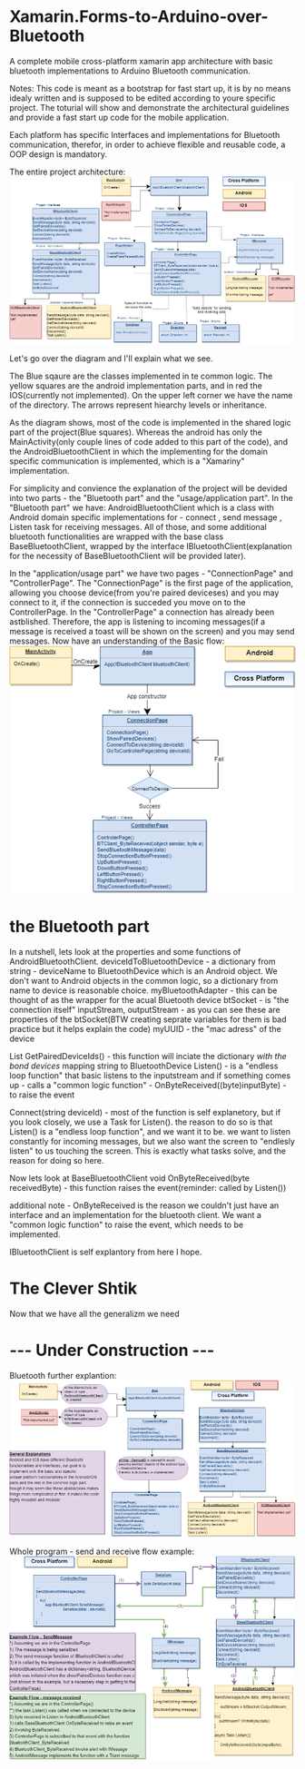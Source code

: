 # Xamarin.Forms-to-Arduino-over-Bluetooth
A complete mobile cross-platform xamarin app architecture with basic bluetooth implementations to Arduino Bluetooth communication.


Notes:
This code is meant as a bootstrap for fast start up, it is by no means idealy written and is supposed to be edited according to youre specific project.
The toturial will show and demonstrate the architectural guidelines and provide a fast start up code for the mobile application.


Each platform has specific Interfaces and implementations for Bluetooth communication, therefor, in order to achieve flexible and reusable code, a OOP design is mandatory.


The entire project architecture:
 ![](Tutorial_Images/ArduinoApp_The_project_with_unimplemented.png)


Let's go over the diagram and I'll explain what we see.

The Blue sqaure are the classes implemented in te common logic. The yellow squares are the android implementation parts, and in red the IOS(currently not implemented).
On the upper left corner we have the name of the directory.
The arrows represent hiearchy levels or inheritance.

As the diagram shows, most of the code is implemented in the shared logic part of the project(Blue squares). Whereas the android has only the MainActivity(only couple lines of code added to this part of the code), and the AndroidBluetoothClient in which the implementing for the domain specific communication is implemented, which is a "Xamariny" implementation.

For simplicity and convience the explanation of the project will be devided into two parts - the "Bluetooth part" and the "usage/application part".
In the "Bluetooth part" we have: AndroidBluetoothClient which is a class with Android domain specific implementations for - connect , send message , Listen task for receiving messages. All of those, and some additional bluetooth functionalities are wrapped with the base class BaseBluetoothClient, wrapped by the interface IBluetoothClient(explanation for the necessity of BaseBluetoothClient will be provided later).

In the "application/usage part" we have two pages - "ConnectionPage" and "ControllerPage".
The "ConnectionPage" is the first page of the application, allowing you choose  device(from you're paired deviceses) and you may connect to it, if the connection is succeded you move on to the ControllerPage.
In the "ControllerPage" a connection has already been astblished. Therefore, the app is listening to incoming messages(if a message is received a toast will be shown on the screen) and you may send messages.
Now have an understanding of the Basic flow:
 ![](Tutorial_Images/ArduinoApp_Basic_flow.png)

# the Bluetooth part
In a nutshell, lets look at the properties and some functions of AndroidBluetoothClient.
   deviceIdToBluetoothDevice - a dictionary from string - deviceName to BluetoothDevice which is an Android object. We don't want to                                    Android objects in the common logic, so a dictionary from name to device is reasonable choice.
   myBluetoothAdapter - this can be thought of as the wrapper for the acual Bluetooth device
   btSocket - is "the connection itself"
   inputStream, outputStream - as you can see these are properties of the btSocket(BTW creating seprate variables for them is bad                                      practice but it helps explain the code)
   myUUID - the "mac adress" of the device
   
   List<string> GetPairedDeviceIds() - this function will inciate the dictionary *with the bond devices* mapping string to                                                      BluetoothDevice
   Listen() - is a "endless loop function" that basic listens to the inputstream and if something comes up - calls a "common logic                     function" - OnByteReceived((byte)inputByte) -  to raise the event
 
   Connect(string deviceId) - most of the function is self explanetory, but if you look closely, we use a Task for Listen().
                              the reason to do so is that Listen() is a "endless loop function", and we want it to be. we want to listen 
                              constantly for incoming messages, but we also want the screen to "endlesly listen" to us touching the                                   screen. This is exactly what tasks solve, and the reason for doing so here.

Now lets look at BaseBluetoothClient
     void OnByteReceived(byte receivedByte) - this function raises the event(reminder: called by Listen())

additional note - OnByteReceived is the reason we couldn't just have an interface and an implementation for the bluetooth client. We                       want a "common logic function" to raise the event, which needs to be implemented.

IBluetoothClient is self explantory from here I hope.
# The Clever Shtik
Now that we have all the generalizm we need 


# --- Under Construction --- 


Bluetooth further explantion:
 ![](Tutorial_Images/ArduinoApp_Bluetooth.png)

Whole program - send and receive flow example:
 ![](Tutorial_Images/ArduinoApp_Send_Receive_Example.png)

